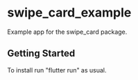 # swipe_card_example

Example app for the swipe_card package.

## Getting Started

To install run "flutter run" as usual.
